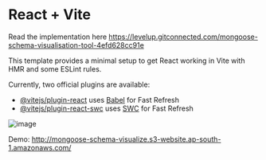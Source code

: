 # React + Vite

Read the implementation here https://levelup.gitconnected.com/mongoose-schema-visualisation-tool-4efd628cc91e

This template provides a minimal setup to get React working in Vite with HMR and some ESLint rules.

Currently, two official plugins are available:

- [@vitejs/plugin-react](https://github.com/vitejs/vite-plugin-react/blob/main/packages/plugin-react/README.md) uses [Babel](https://babeljs.io/) for Fast Refresh
- [@vitejs/plugin-react-swc](https://github.com/vitejs/vite-plugin-react-swc) uses [SWC](https://swc.rs/) for Fast Refresh

![image](https://github.com/iam-abdul/Mongoose-Schema-Visualization-Tool/assets/47693205/028dffc2-d08a-43e2-b0f0-714d85651baa)

Demo: http://mongoose-schema-visualize.s3-website.ap-south-1.amazonaws.com/
